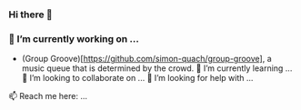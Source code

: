 ### Hi there 👋

### 🔭 I’m currently working on ...
- (Group Groove)[https://github.com/simon-quach/group-groove], a music queue that is determined by the crowd.
🌱 I’m currently learning ...
👯 I’m looking to collaborate on ...
🤔 I’m looking for help with ...

📫 Reach me here: ...
